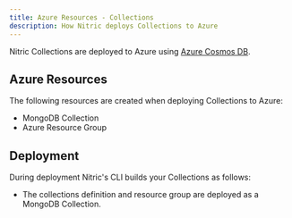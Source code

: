 ```yaml
---
title: Azure Resources - Collections
description: How Nitric deploys Collections to Azure
---
```


Nitric Collections are deployed to Azure using [Azure Cosmos DB](https://azure.microsoft.com/en-us/services/cosmos-db/).

## Azure Resources

The following resources are created when deploying Collections to Azure:

- MongoDB Collection
- Azure Resource Group

## Deployment

During deployment Nitric's CLI builds your Collections as follows:

- The collections definition and resource group are deployed as a MongoDB Collection.

